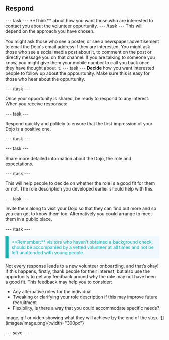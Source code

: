 ## Respond

<div style="display: flex; flex-wrap: wrap">
<div style="flex-basis: 200px; flex-grow: 1; margin-right: 15px;">
--- task ---
**Think** about how you want those who are interested to contact you about the volunteer oppurtunity. 
--- /task ---
This will depend on the approach you have chosen.
  
You might ask those who see a poster, or see a newspaper advertisement to email the Dojo's email address if they are interested.
You might ask those who see a social media post about it, to comment on the post or directly message you on that channel.
If you are talking to someone you know, you might give them your mobile number to call you back once they have thought about it.
--- task ---
**Decide** how you want interested people to follow up about the oppourtunity. Make sure this is easy for those who hear about the oppurtunity.
  
--- /task ---
  
Once your opportunity is shared, be ready to respond to any interest. When you receive responses:
  
--- task ---

Respond quickly and politely to ensure that the first impression of your Dojo is a positive one.

--- /task ---
  
--- task ---

Share more detailed information about the Dojo, the role and expectations. 
  
--- /task ---
  
This will help people to decide on whether the role is a good fit for them or not. The role description you developed earlier should help with this.

--- task ---

Invite them along to visit your Dojo so that they can find out more and so you can get to know them too. Alternatively you could arrange to meet them in a public place.

--- /task ---

<p style="border-left: solid; border-width:10px; border-color: #0faeb0; background-color: aliceblue; padding: 10px;">
<span style="color: #0faeb0">**Remember:** visitors who haven’t obtained a background check, should be accompanied by a vetted volunteer at all times and not be left unattended with young people. 
</p>
  
Not every response leads to a new volunteer onboarding, and that’s okay! If this happens, firstly, thank people for their interest, but also use the opportunity to get any feedback around why the role may not have been a good fit.
This feedback may help you to consider:

+ Any alternative roles for the individual
+ Tweaking or clarifying your role description if this may improve future recruitment
+ Flexibility, is there a way that you could accommodate specific needs?

</div>
<div>
Image, gif or video showing what they will achieve by the end of the step. ![](images/image.png){:width="300px"}
</div>
</div>

--- save ---
